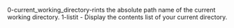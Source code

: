 0-current_working_directory-rints the absolute path name of the current working directory.
1-listit - Display the contents list of your current directory.
